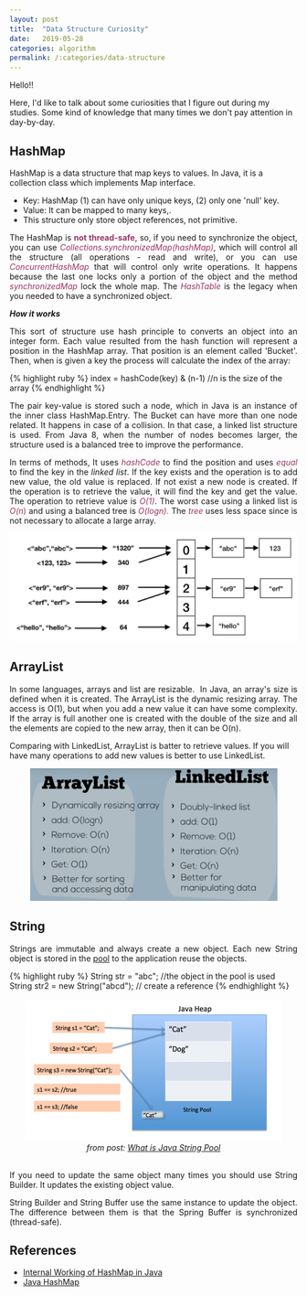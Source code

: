```yaml
---
layout: post
title:  "Data Structure Curiosity"
date:   2019-05-28
categories: algorithm
permalink: /:categories/data-structure
---
```


Hello!!

Here, I'd like to talk about some curiosities that I figure out during my studies. Some kind of knowledge that many times we don't pay attention in day-by-day.

<h2>HashMap</h2>

HashMap is a data structure that map keys to values. In Java, it is a collection class which implements Map interface.

<ul>
	<li>Key: HashMap (1) can have only unique keys, (2) only one 'null' key.</li>
	<li>Value: It can be mapped to many keys,.</li>
	<li>This structure only store <span style="color: var(--color-neutral-600);">object references, not primitive.</span></li>
</ul>

<p style="text-align: justify;">The HashMap is <span style="color: #993366;"><strong>not thread-safe</strong></span>, so, if you need to synchronize the object, you can use <span style="color: #993366;"><em>Collections.synchronizedMap(hashMap)</em></span>, which will control all the structure (all operations - read and write), or you can use <em><span style="color: #993366;">ConcurrentHashMap</span></em> that will control only write operations. It happens because the last one locks only a portion of the object and the method <span style="color: #993366;"><em>synchronizedMap </em></span>lock the whole map. The <span style="color: #993366;"><em>HashTable</em></span> is the legacy when you needed to have a synchronized object.</p>

<strong><em>How it works</em></strong>

<p style="text-align: justify;">This sort of structure use hash principle to converts an object into an integer form. Each value resulted from the hash function will represent a position in the HashMap array. That position is an element called 'Bucket'. Then, when is given a key the process will calculate the index of the array:</p>

{% highlight ruby %}
  index = hashCode(key) & (n-1) //n is the size of the array
{% endhighlight %}

<p style="text-align: justify;">The pair key-value is stored such a node, which in Java is an instance of the inner class HashMap.Entry. The Bucket can have more than one node related. It happens in case of a collision. In that case, a linked list structure is used. From Java 8, when the number of nodes becomes larger, the structure used is a balanced tree to improve the performance.</p>

<p style="text-align: justify;">In terms of methods, It uses <em><span style="color: #993366;">hashCode</span></em> to find the position and uses <span style="color: #993366;"><em>equal</em></span> to find the key in the <em>linked list</em>. If the key exists and the operation is to add new value, the old value is replaced. If not exist a new node is created. If the operation is to retrieve the value, it will find the key and get the value. The operation to retrieve value is <span style="color: #993366;"><em>O(1)</em></span>. The worst case using a linked list is<span style="color: #993366;"><em> O(n</em>)</span> and using a balanced tree is <span style="color: #993366;"><em>O(logn). </em></span>The <em><span style="color: #993366;">tree</span></em> uses less space since is not necessary to allocate a large array.</p>

<img src="/img/datastructure/HASH.png" width="504" height="189">

<h2>ArrayList</h2>

<p style="text-align: justify;">In some languages, arrays and list are resizable.  In Java, an array's size is defined when it is created. The ArrayList is the dynamic resizing array. The access is O(1), but when you add a new value it can have some complexity. If the array is full another one is created with the double of the size and all the elements are copied to the new array, then it can be O(n).</p>

Comparing with LinkedList, ArrayList is batter to retrieve values. If you will have many operations to add new values is better to use LinkedList.

<center>
  <img src="/img/datastructure/arraylistvslinkedlist.png" width="433" height="232">
</center>

<h2>String</h2>

<p style="text-align: justify;">Strings are immutable and always create a new object. Each new String object is stored in the <a href="https://www.journaldev.com/797/what-is-java-string-pool" >pool</a> to the application reuse the objects.</p>

{% highlight ruby %}
  String str = "abc"; //the object in the pool is used
  String str2 = new String("abcd"); // create a reference</pre>
{% endhighlight %}


<center>
  <img src="/img/datastructure/string-pool-java.png" width="450" height="249">
  <br/>
  <em>from post: <a href="https://www.journaldev.com/797/what-is-java-string-pool" >What is Java String Pool</a></em>
</center>
<br/>

<p style="text-align: justify;">If you need to update the same object many times you should use String Builder. It updates the existing object value.</p>

<p style="text-align: justify;">String Builder and String Buffer use the same instance to update the object. The difference between them is that the Spring Buffer is synchronized (thread-safe).</p>

<h2>References</h2>

<ul>
	<li class="entry-title"><a href="https://www.geeksforgeeks.org/internal-working-of-hashmap-java/" >Internal Working of HashMap in Java</a></li>
	<li><a href="https://howtodoinjava.com/java-hashmap/" >Java HashMap</a></li>
</ul>
